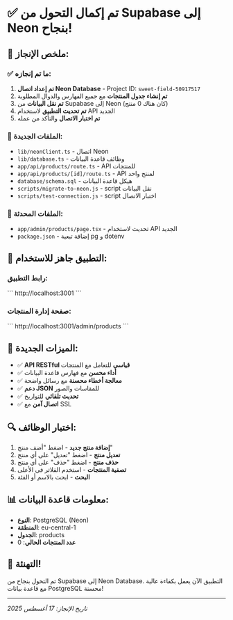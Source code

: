# ✅ تم إكمال التحول من Supabase إلى Neon بنجاح!

## 🎯 ملخص الإنجاز:

### ✅ ما تم إنجازه:
1. **تم إعداد اتصال Neon Database** - Project ID: `sweet-field-50917517`
2. **تم إنشاء جدول المنتجات** مع جميع الفهارس والدوال المطلوبة
3. **تم نقل البيانات** من Supabase إلى Neon (كان هناك 0 منتج)
4. **تم تحديث التطبيق** لاستخدام API الجديد
5. **تم اختبار الاتصال** والتأكد من عمله

### 🔧 الملفات الجديدة:
- `lib/neonClient.ts` - اتصال Neon
- `lib/database.ts` - وظائف قاعدة البيانات
- `app/api/products/route.ts` - API للمنتجات
- `app/api/products/[id]/route.ts` - API لمنتج واحد
- `database/schema.sql` - هيكل قاعدة البيانات
- `scripts/migrate-to-neon.js` - script نقل البيانات
- `scripts/test-connection.js` - script اختبار الاتصال

### 📝 الملفات المحدثة:
- `app/admin/products/page.tsx` - تحديث لاستخدام API الجديد
- `package.json` - إضافة تبعية pg و dotenv

## 🚀 التطبيق جاهز للاستخدام:

### رابط التطبيق:
\`\`\`
http://localhost:3001
\`\`\`

### صفحة إدارة المنتجات:
\`\`\`
http://localhost:3001/admin/products
\`\`\`

## 🎯 الميزات الجديدة:
- ✅ **API RESTful قياسي** للتعامل مع المنتجات
- ✅ **أداء محسن** مع فهارس قاعدة البيانات
- ✅ **معالجة أخطاء محسنة** مع رسائل واضحة
- ✅ **دعم JSON** للمقاسات والصور
- ✅ **تحديث تلقائي** للتواريخ
- ✅ **اتصال آمن** مع SSL

## 🔍 اختبار الوظائف:
1. **إضافة منتج جديد** - اضغط "أضف منتج"
2. **تعديل منتج** - اضغط "تعديل" على أي منتج
3. **حذف منتج** - اضغط "حذف" على أي منتج
4. **تصفية المنتجات** - استخدم الفلاتر في الأعلى
5. **البحث** - ابحث بالاسم أو الفئة

## 📊 معلومات قاعدة البيانات:
- **النوع**: PostgreSQL (Neon)
- **المنطقة**: eu-central-1
- **الجدول**: products
- **عدد المنتجات الحالي**: 0

## 🎉 التهنئة!
تم التحول بنجاح من Supabase إلى Neon Database. التطبيق الآن يعمل بكفاءة عالية مع قاعدة بيانات PostgreSQL محسنة!

---
*تاريخ الإنجاز: 17 أغسطس 2025*
